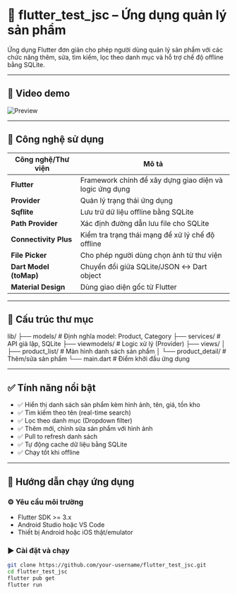 # 📱 flutter_test_jsc – Ứng dụng quản lý sản phẩm

Ứng dụng Flutter đơn giản cho phép người dùng quản lý sản phẩm với các chức năng thêm, sửa, tìm kiếm, lọc theo danh mục và hỗ trợ chế độ offline bằng SQLite.

---

## 🎥 Video demo

![Preview](/gifdemo.gif)

---

## 🚀 Công nghệ sử dụng

| Công nghệ/Thư viện        | Mô tả                                                             |
|---------------------------|--------------------------------------------------------------------|
| **Flutter**               | Framework chính để xây dựng giao diện và logic ứng dụng           |
| **Provider**              | Quản lý trạng thái ứng dụng                                        |
| **Sqflite**               | Lưu trữ dữ liệu offline bằng SQLite                               |
| **Path Provider**         | Xác định đường dẫn lưu file cho SQLite                            |
| **Connectivity Plus**     | Kiểm tra trạng thái mạng để xử lý chế độ offline                  |
| **File Picker**           | Cho phép người dùng chọn ảnh từ thư viện                          |
| **Dart Model (toMap)**    | Chuyển đổi giữa SQLite/JSON ↔ Dart object                         |
| **Material Design**       | Dùng giao diện gốc từ Flutter                                     |

---

## 📂 Cấu trúc thư mục

lib/
├── models/ # Định nghĩa model: Product, Category
├── services/ # API giả lập, SQLite
├── viewmodels/ # Logic xử lý (Provider)
├── views/
│ ├── product_list/ # Màn hình danh sách sản phẩm
│ └── product_detail/ # Thêm/sửa sản phẩm
└── main.dart # Điểm khởi đầu ứng dụng

---

## ✅ Tính năng nổi bật

- ✅ Hiển thị danh sách sản phẩm kèm hình ảnh, tên, giá, tồn kho
- ✅ Tìm kiếm theo tên (real-time search)
- ✅ Lọc theo danh mục (Dropdown filter)
- ✅ Thêm mới, chỉnh sửa sản phẩm với hình ảnh
- ✅ Pull to refresh danh sách
- ✅ Tự động cache dữ liệu bằng SQLite
- ✅ Chạy tốt khi offline

---

## 📱 Hướng dẫn chạy ứng dụng

### ⚙️ Yêu cầu môi trường

- Flutter SDK >= 3.x
- Android Studio hoặc VS Code
- Thiết bị Android hoặc iOS thật/emulator

### ▶️ Cài đặt và chạy

```bash
git clone https://github.com/your-username/flutter_test_jsc.git
cd flutter_test_jsc
flutter pub get
flutter run
